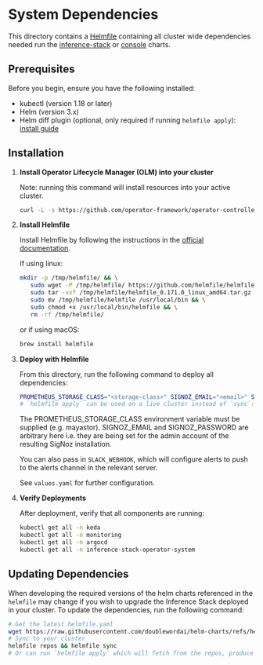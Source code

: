 # System Dependencies

This directory contains a [Helmfile](https://helmfile.readthedocs.io/en/latest/) containing all cluster wide dependencies needed run the [inference-stack](../charts/inference-stack/) or [console](../charts/console/) charts.

## Prerequisites

Before you begin, ensure you have the following installed:

- kubectl (version 1.18 or later)
- Helm (version 3.x)
- Helm diff plugin (optional, only required if running `helmfile apply`): [install guide](https://github.com/databus23/helm-diff?tab=readme-ov-file#install)

## Installation

1. **Install Operator Lifecycle Manager (OLM) into your cluster**

   Note: running this command will install resources into your active cluster.

   ```bash
   curl -L -s https://github.com/operator-framework/operator-controller/releases/latest/download/install.sh | bash -s
   ```

2. **Install Helmfile**

   Install Helmfile by following the instructions in the [official documentation](https://helmfile.readthedocs.io/en/latest/#installation).

   If using linux:

   ```bash
   mkdir -p /tmp/helmfile/ && \
      sudo wget -P /tmp/helmfile/ https://github.com/helmfile/helmfile/releases/download/v0.171.0/helmfile_0.171.0_linux_amd64.tar.gz && \ 
      sudo tar -xxf /tmp/helmfile/helmfile_0.171.0_linux_amd64.tar.gz -C /tmp/helmfile/ && \
      sudo mv /tmp/helmfile/helmfile /usr/local/bin && \
      sudo chmod +x /usr/local/bin/helmfile && \
      rm -rf /tmp/helmfile/
   ```

   or if using macOS:

   ```bash
   brew install helmfile
   ```

3. **Deploy with Helmfile**

   From this directory, run the following command to deploy all dependencies:

   ```bash
   PROMETHEUS_STORAGE_CLASS="<storage-class>" SIGNOZ_EMAIL="<email>" SIGNOZ_PASSWORD="<password>" helmfile sync
   # `helmfile apply` can be used on a live cluster instead of `sync`: and will only apply changes.
   ```
   The PROMETHEUS_STORAGE_CLASS environment variable must be supplied (e.g. mayastor).
   SIGNOZ_EMAIL and SIGNOZ_PASSWORD are arbitrary here i.e. they are being set for the admin account of the resulting SigNoz installation.

   You can also pass in `SLACK_WEBHOOK`, which will configure alerts to push to the alerts channel in the relevant server.

   See `values.yaml` for further configuration.

4. **Verify Deployments**

   After deployment, verify that all components are running:

   ```bash
   kubectl get all -n keda
   kubectl get all -n monitoring
   kubectl get all -n argocd
   kubectl get all -n inference-stack-operator-system
   ```

## Updating Dependencies

When developing the required versions of the helm charts referenced in the `helmfile` may change if you wish to upgrade the Inference Stack deployed in your cluster. To update the dependencies, run the following command:

```bash
# Get the latest helmfile.yaml
wget https://raw.githubusercontent.com/doublewordai/helm-charts/refs/heads/main/system/helmfile.yaml
# Sync to your cluster
helmfile repos && helmfile sync
# Or can run `helmfile apply` which will fetch from the repos, produce a diff and then sync.
```
